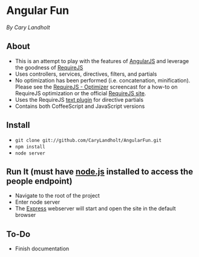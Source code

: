 # Angular Fun
*By Cary Landholt*

## About
* This is an attempt to play with the features of [AngularJS](http://angularjs.org/) and leverage the goodness of [RequireJS](http://requirejs.org/)
* Uses controllers, services, directives, filters, and partials
* No optimization has been performed (i.e. concatenation, minification).  Please see the [RequireJS - Optimizer](http://www.youtube.com/watch?v=m6VNhqKDM4E) screencast for a how-to on RequireJS optimization or the official [RequireJS site](http://requirejs.org/docs/optimization.html).
* Uses the RequireJS [text plugin](http://requirejs.org/docs/api.html#text) for directive partials
* Contains both CoffeeScript and JavaScript versions

## Install
* `git clone git://github.com/CaryLandholt/AngularFun.git`
* `npm install`
* `node server`

## Run It (must have [node.js](http://nodejs.org/) installed to access the people endpoint)
* Navigate to the root of the project
* Enter node server
* The [Express](http://expressjs.com/) webserver will start and open the site in the default browser

## To-Do  

* Finish documentation
